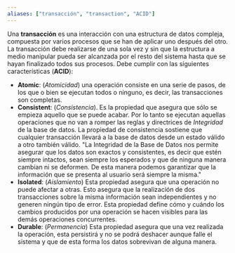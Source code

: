 ```yaml
---
aliases: ["transacción", "transaction", "ACID"]
---
```

Una **transacción** es una interacción con una estructura de datos compleja, compuesta por varios procesos que se han de aplicar uno después del otro. La transacción debe realizarse de una sola vez y sin que la estructura a medio manipular pueda ser alcanzada por el resto del sistema hasta que se hayan finalizado todos sus procesos. Debe cumplir con las siguientes características (**ACID**):
- **Atomic**: (*Atomicidad*) una operación consiste en una serie de pasos, de los que o bien se ejecutan todos o ninguno, es decir, las transacciones son completas.
- **Consistent**: (*Consistencia*). Es la propiedad que asegura que sólo se empieza aquello que se puede acabar. Por lo tanto se ejecutan aquellas operaciones que no van a romper las reglas y directrices de _Integridad_ de la base de datos. La propiedad de consistencia sostiene que cualquier transacción llevará a la base de datos desde un estado válido a otro también válido. "La Integridad de la Base de Datos nos permite asegurar que los datos son exactos y consistentes, es decir que estén siempre intactos, sean siempre los esperados y que de ninguna manera cambian ni se deformen. De esta manera podemos garantizar que la información que se presenta al usuario será siempre la misma."
- **Isolated**: (*Aislamiento*) Esta propiedad asegura que una operación no puede afectar a otras. Esto asegura que la realización de dos transacciones sobre la misma información sean independientes y no generen ningún tipo de error. Esta propiedad define cómo y cuándo los cambios producidos por una operación se hacen visibles para las demás operaciones concurrentes.
- **Durable**:  (*Permanencia*) Esta propiedad asegura que una vez realizada la operación, esta persistirá y no se podrá deshacer aunque falle el sistema y que de esta forma los datos sobrevivan de alguna manera.